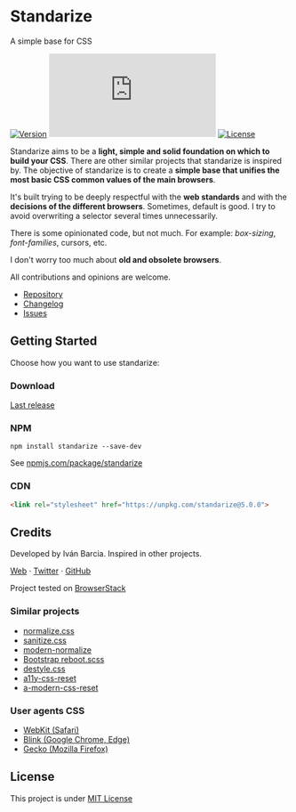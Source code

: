 # Standarize
A simple base for CSS

[![Version](https://img.shields.io/github/package-json/v/barcia/standarize.svg)][latest-release]
[![File size in bytes](https://img.shields.io/github/size/barcia/standarize/dist/standarize.min.css)][latest-release]
[![License](https://img.shields.io/github/license/barcia/standarize.svg)][license]

Standarize aims to be a **light, simple and solid foundation on which to build your CSS**. There are other similar projects that standarize is inspired by. The objective of standarize is to create a **simple base that unifies the most basic CSS common values of the main browsers**.

It's built trying to be deeply respectful with the **web standards** and with the **decisions of the different browsers**. Sometimes, default is good. I try to avoid overwriting a selector several times unnecessarily.

There is some opinionated code, but not much. For example: _box-sizing_, _font-families_, cursors, etc.

I don't worry too much about **old and obsolete browsers**.

All contributions and opinions are welcome.

- [Repository][repository]
- [Changelog][releases]
- [Issues][issues]



## Getting Started
Choose how you want to use standarize:

### Download
[Last release][latest-release]

### NPM
  ```shell
  npm install standarize --save-dev
  ```

  See [npmjs.com/package/standarize][npm]

### CDN
  ```html
  <link rel="stylesheet" href="https://unpkg.com/standarize@5.0.0">
  ```



## Credits
Developed by Iván Barcia. Inspired in other projects.

[Web][ivan-web] · [Twitter][ivan-twitter] · [GitHub][ivan-github]

Project tested on [BrowserStack](https://www.browserstack.com/)

### Similar projects
* [normalize.css](https://github.com/necolas/normalize.css)
* [sanitize.css](https://github.com/csstools/sanitize.css)
* [modern-normalize](https://github.com/sindresorhus/modern-normalize)
* [Bootstrap reboot.scss](https://github.com/twbs/bootstrap/blob/v4-dev/scss/_reboot.scss)
* [destyle.css](https://nicolas-cusan.github.io/destyle.css)
* [a11y-css-reset](https://github.com/mike-engel/a11y-css-reset)
* [a-modern-css-reset](https://piccalil.li/blog/a-modern-css-reset)

### User agents CSS
* [WebKit (Safari)][webkit]
* [Blink (Google Chrome, Edge)][blink]
* [Gecko (Mozilla Firefox)][gecko]



## License
This project is under [MIT License][license]



[repository]: https://github.com/barcia/standarize/
[issues]: https://github.com/barcia/standarize/issues
[releases]: https://github.com/barcia/standarize/releases
[latest-release]: https://github.com/barcia/standarize/releases/latest
[license]: LICENSE
[npm]: https://www.npmjs.com/package/standarize

[ivan-web]: https://barcia.dev
[ivan-twitter]: https://twitter.com/ivarcia
[ivan-github]: http://www.github.com/barcia

[webkit]: https://trac.webkit.org/browser/trunk/Source/WebCore/css/html.css
[blink]: https://chromium.googlesource.com/chromium/blink/+/master/Source/core/css/html.css
[gecko]: https://dxr.mozilla.org/mozilla-central/source/layout/style/res/html.css
